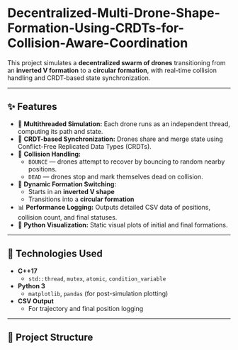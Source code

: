 # Decentralized-Multi-Drone-Shape-Formation-Using-CRDTs-for-Collision-Aware-Coordination


This project simulates a **decentralized swarm of drones** transitioning from an **inverted V formation** to a **circular formation**, with real-time collision handling and CRDT-based state synchronization.

---

## ✨ Features

- 🚁 **Multithreaded Simulation:** Each drone runs as an independent thread, computing its path and state.
- 🔁 **CRDT-based Synchronization:** Drones share and merge state using Conflict-Free Replicated Data Types (CRDTs).
- 🛑 **Collision Handling:**
  - `BOUNCE` — drones attempt to recover by bouncing to random nearby positions.
  - `DEAD` — drones stop and mark themselves dead on collision.
- 🧠 **Dynamic Formation Switching:**
  - Starts in an **inverted V shape**
  - Transitions into a **circular formation**
- 📊 **Performance Logging:** Outputs detailed CSV data of positions, collision count, and final statuses.
- 📍 **Python Visualization:** Static visual plots of initial and final formations.

---

## 🧱 Technologies Used

- **C++17**
  - `std::thread`, `mutex`, `atomic`, `condition_variable`
- **Python 3**
  - `matplotlib`, `pandas` (for post-simulation plotting)
- **CSV Output**
  - For trajectory and final position logging

---

## 📂 Project Structure

